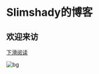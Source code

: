 # **Slimshady的博客**

## 欢迎来访

[下滑阅读]()

![bg](https://tva1.sinaimg.cn/large/007S8ZIlgy1gftut0kql1j31900u0b29.jpg)

